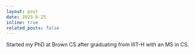 ```yaml
---
layout: post
date: 2023-8-25
inline: true
related_posts: false
---
```


 Started my PhD at Brown CS after graduating from IIIT-H with an MS in CS.
